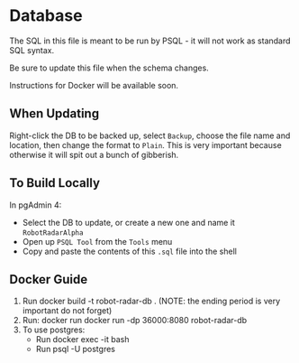 # Database
The SQL in this file is meant to be run by PSQL - it will not work as 
standard SQL syntax. 

Be sure to update this file when the schema changes.

Instructions for Docker will be available soon.

## When Updating
Right-click the DB to be backed up, select `Backup`, choose the file name and
location, then change the format to `Plain`.  This is very important because
otherwise it will spit out a bunch of gibberish. 

## To Build Locally
In pgAdmin 4:
- Select the DB to update, or create a new one and name it `RobotRadarAlpha`
- Open up `PSQL Tool` from the `Tools` menu
- Copy and paste the contents of this `.sql` file into the shell

## Docker Guide 
1. Run docker build -t robot-radar-db . 
(NOTE: the ending period is very important do not forget)
2. Run: docker run docker run -dp 36000:8080 robot-radar-db
3. To use postgres:
    - Run docker exec -it <container-name> bash
    - Run psql -U postgres